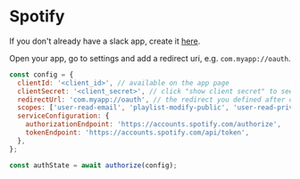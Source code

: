 # Spotify

If you don't already have a slack app, create it [here](https://developer.spotify.com/dashboard/applications).

Open your app, go to settings and add a redirect uri, e.g. `com.myapp://oauth`.

```js
const config = {
  clientId: '<client_id>', // available on the app page
  clientSecret: '<client_secret>', // click "show client secret" to see this
  redirectUrl: 'com.myapp://oauth', // the redirect you defined after creating the app
  scopes: ['user-read-email', 'playlist-modify-public', 'user-read-private'], // the scopes you need to access
  serviceConfiguration: {
    authorizationEndpoint: 'https://accounts.spotify.com/authorize',
    tokenEndpoint: 'https://accounts.spotify.com/api/token',
  },
};

const authState = await authorize(config);
```
